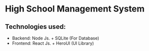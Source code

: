 # High School Management System

## Technologies used:
* Backend: Node Js. + SQLite (For Database)
* Frontend: React Js. + HeroUI (UI Library)